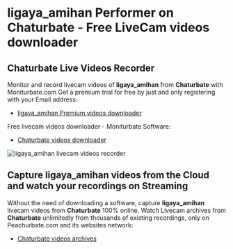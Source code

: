 # ligaya_amihan Performer on Chaturbate - Free LiveCam videos downloader

## Chaturbate Live Videos Recorder

Monitor and record livecam videos of **ligaya_amihan** from **Chaturbate** with Moniturbate.com
Get a premium trial for free by just and only registering with your Email address:
* [ligaya_amihan Premium videos downloader](https://moniturbate.com/request-demo-licence-key.html)

Free livecam videos downloader - Moniturbate Software:
* [Chaturbate videos downloader](https://moniturbate.com/moniturbate-download-software.html)

![ligaya_amihan livecam videos recorder](https://peachurnet.com/templates/moniturbate-software.png)


## Capture ligaya_amihan videos from the Cloud and watch your recordings on Streaming

Without the need of downloading a software, capture **ligaya_amihan** livecam videos from **Chaturbate** 100% online.
Watch Livecam archives from **Chaturbate** unlimitedly from thousands of existing recordings, only on Peachurbate.com and its websites network:
* [Chaturbate videos archives](https://peachurnet.com/)
